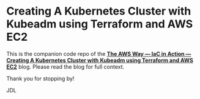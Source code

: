 # Creating A Kubernetes Cluster with Kubeadm using Terraform and AWS EC2

This is the companion code repo of the **[The AWS Way — IaC in Action — Creating A Kubernetes Cluster with Kubeadm using Terraform and AWS EC2](https://jdluther.medium.com/the-aws-way-iac-in-action-creating-a-kubernetes-cluster-with-kubeadm-using-terraform-and-aws-8227203e000e)** blog. Please read the blog for full context.

Thank you for stopping by!

JDL
